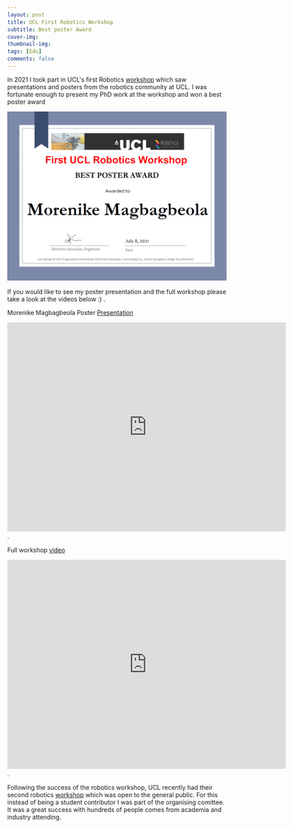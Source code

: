 ```yaml
---
layout: post
title: UCL First Robotics Workshop
subtitle: Best poster Award
cover-img: 
thumbnail-img: 
tags: [Edu]
comments: false
---
```



In 2021 I took part in UCL's first Robotics [workshop](https://www.ucl.ac.uk/robotics/events/first-ucl-robotics-workshop/first-ucl-robotics-institute-workshop-posters) which saw presentations and posters from the robotics community at UCL. I was fortunate enough to present my PhD work at the workshop and won a best poster award 

<img src="/assets/img/UCL Robotics Best Poster.png" alt="">

If you would like to see my poster presentation and the full workshop please take a look at the videos below :) .


Morenike Magbagbeola Poster [Presentation](https://www.youtube.com/embed/9HxstJ9_ucQ)
<iframe width="640" height="480" src="https://www.youtube.com/embed/9HxstJ9_ucQ" title="First UCL Robotics Workshop (July 8th, 2021)" frameborder="0" allow="accelerometer; autoplay; clipboard-write; encrypted-media; gyroscope; picture-in-picture" allowfullscreen></iframe> .

Full workshop [video](https://www.youtube.com/embed/qJ9XAj_4YYw)
<iframe width="640" height="480" src="https://www.youtube.com/embed/qJ9XAj_4YYw" title="First UCL Robotics Workshop (July 8th, 2021)" frameborder="0" allow="accelerometer; autoplay; clipboard-write; encrypted-media; gyroscope; picture-in-picture" allowfullscreen></iframe> .

Following the success of the robotics workshop, UCL recently had their second robotics [workshop](https://www.ucl.ac.uk/robotics/ucl-robotics-23-revisiting-event) which was open to the general public. For this instead of being a student contributor I was part of the organising comittee. It was a great success with hundreds of people comes from academia and industry attending. 
